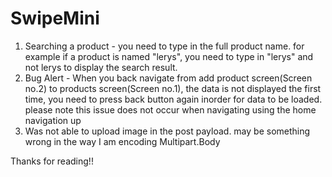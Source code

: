 # SwipeMini

1. Searching a product - you need to type in the full product name. for example if a product is named "lerys", you need to type in "lerys" and not lerys to display the search result.
2. Bug Alert - When you back navigate from add product screen(Screen no.2) to products screen(Screen no.1), the data is not displayed the first time, you need to press back button again inorder for data to be loaded. please note this issue does not occur when navigating using the home navigation up 
3. Was not able to upload image in the post payload. may be something wrong in the way I am encoding Multipart.Body

Thanks for reading!!
